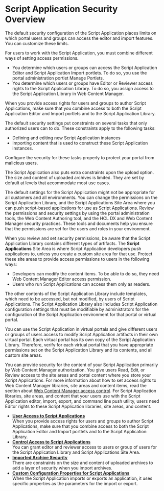 # Script Application Security Overview

The default security configuration of the Script Application places limits on which portal users and groups can access the editor and import features. You can customize these limits.

For users to work with the Script Application, you must combine different ways of setting access permissions.

-   You determine which users or groups can access the Script Application Editor and Script Application Import portlets. To do so, you use the portal administration portlet Manage Portlets.
-   You determine which users or groups have Editor or Reviewer access rights to the Script Application Library. To do so, you assign access to the Script Application Library in Web Content Manager.

When you provide access rights for users and groups to author Script Applications, make sure that you combine access to both the Script Application Editor and Import portlets and to the Script Application Library.

The default security settings put constraints on several tasks that only authorized users can to do. These constraints apply to the following tasks:

-   Defining and editing new Script Application instances
-   Importing content that is used to construct these Script Application instances.

Configure the security for these tasks properly to protect your portal from malicious users.

The Script Application also puts extra constraints upon the upload option. The size and content of uploaded archives is limited. They are set by default at levels that accommodate most use cases.

The default settings for the Script Application might not be appropriate for all customers and all environments. You can change the permissions on the Script Application Library, and the Script Applications Site Area where you can push script-based applications for use as Script Applications. Review the permissions and security settings by using the portal administration tools, the Web Content Authoring tool, and the HCL DX and Web Content Manager security practices. These tools and documents help you ensure that the permissions are set for the users and roles in your environment.

When you review and set security permissions, be aware that the Script Application Library contains different types of artifacts. The **Script Applications** Site Area is where Script Application developers push applications to, unless you create a custom site area for that use. Protect these site areas to provide access permissions to users in the following ways:

-   Developers can modify the content items. To be able to do so, they need Web Content Manager Editor access permission.
-   Users who run Script Applications can access them only as readers.

The other contents of the Script Application Library include templates, which need to be accessed, but not modified, by users of Script Applications. The Script Application Library also includes Script Application configuration settings that must be modifiable by administrators for the configuration of the Script Application environment for that portal or virtual portal.

You can use the Script Application in virtual portals and give different users or groups of users access to modify Script Application artifacts in their own virtual portal. Each virtual portal has its own copy of the Script Application Library. Therefore, verify for each virtual portal that you have appropriate permissions set on the Script Application Library and its contents, and all custom site areas.

You can provide security for the content of your Script Application primarily by Web Content Manager authorization. You give users Read, Edit, or Review access to the site areas and portal content where you store your Script Applications. For more information about how to set access rights to Web Content Manager libraries, site areas and content items, read the section about [Web Content Manager access control](../../../deploy_dx/manage/security/people/authorization/controlling_access/wcm_security/index.md). For Script Application libraries, site areas, and content that your users use with the Script Application editor, import, export, and command line push utility, users need Editor rights to these Script Application libraries, site areas, and content.

-   **[User Access to Script Applications](sp_security_upgrade.md)**  
When you provide access rights for users and groups to author Script Applications, make sure that you combine access to both the Script Application Editor and Import portlets and to the Script Application Library.
-   **[Control Access to Script Applications](access_to_script_app_lib_sitearea/index.md)**  
You can grant editor and reviewer access to users or group of users for the Script Application Library and Script Applications Site Area. 
-   **[Imported Archive Security](import_security.md)**  
There are constraints on the size and content of uploaded archives to add a layer of security when you import archives.
-   **[Custom Configuration Properties for Script Applications](import_export_config.md)**  
When the Script Application imports or exports an application, it uses specific properties as the parameters for the import or export.
